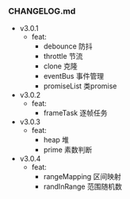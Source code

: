 ### CHANGELOG.md  

- v3.0.1  
  - feat:  
    - debounce 防抖  
    - throttle 节流  
    - clone 克隆  
    - eventBus 事件管理  
    - promiseList 类promise  
- v3.0.2
  - feat:
    - frameTask 逐帧任务  
- v3.0.3
  - feat:
    - heap 堆
    - prime 素数判断  
- v3.0.4  
  - feat:
    - rangeMapping 区间映射  
    - randInRange 范围随机数  
